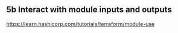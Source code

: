 ## 5b Interact with module inputs and outputs

https://learn.hashicorp.com/tutorials/terraform/module-use